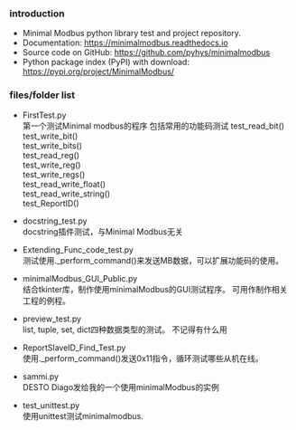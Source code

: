 ### introduction
- Minimal Modbus python library test and project repository. 
- Documentation: https://minimalmodbus.readthedocs.io 
- Source code on GitHub: https://github.com/pyhys/minimalmodbus 
- Python package index (PyPI) with download: https://pypi.org/project/MinimalModbus/ 


### files/folder list
- FirstTest.py  
  第一个测试Minimal modbus的程序
  包括常用的功能码测试
    test_read_bit()  
    test_write_bit()  
    test_write_bits()  
    test_read_reg()  
    test_write_reg()  
    test_write_regs()  
    test_read_write_float()  
    test_read_write_string()  
    test_ReportID()

- docstring_test.py  
  docstring插件测试，与Minimal Modbus无关

- Extending_Func_code_test.py  
  测试使用._perform_command()来发送MB数据，可以扩展功能码的使用。

- minimalModbus_GUI_Public.py  
  结合tkinter库，制作使用minimalModbus的GUI测试程序。
  可用作制作相关工程的例程。

- preview_test.py  
  list, tuple, set, dict四种数据类型的测试。
  不记得有什么用

- ReportSlaveID_Find_Test.py  
  使用._perform_command()发送0x11指令，循环测试哪些从机在线。

- sammi.py  
  DESTO Diago发给我的一个使用minimalModbus的实例

- test_unittest.py  
  使用unittest测试minimalmodbus.



